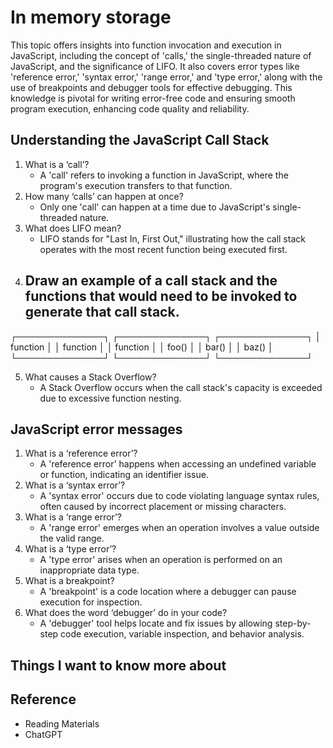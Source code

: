 # In memory storage

This topic offers insights into function invocation and execution in JavaScript, including the concept of 'calls,' the single-threaded nature of JavaScript, and the significance of LIFO. It also covers error types like 'reference error,' 'syntax error,' 'range error,' and 'type error,' along with the use of breakpoints and debugger tools for effective debugging. This knowledge is pivotal for writing error-free code and ensuring smooth program execution, enhancing code quality and reliability.

## Understanding the JavaScript Call Stack

1. What is a ‘call’?
   - A 'call' refers to invoking a function in JavaScript, where the program's execution transfers to that function.
2. How many ‘calls’ can happen at once?
   - Only one 'call' can happen at a time due to JavaScript's single-threaded nature.
3. What does LIFO mean?
   - LIFO stands for "Last In, First Out," illustrating how the call stack operates with the most recent function being executed first.
4. Draw an example of a call stack and the functions that would need to be invoked to generate that call stack.
   - 
  ┌──────────────┐     ┌──────────────┐     ┌──────────────┐
  │   function   │     │   function   │     │   function   │
  │     foo()    │     │     bar()    │     │     baz()    │
  └──────────────┘     └──────────────┘     └──────────────┘

5. What causes a Stack Overflow?
   - A Stack Overflow occurs when the call stack's capacity is exceeded due to excessive function nesting.

## JavaScript error messages

1. What is a ‘reference error’?
   - A 'reference error' happens when accessing an undefined variable or function, indicating an identifier issue.
2. What is a ‘syntax error’?
   - A 'syntax error' occurs due to code violating language syntax rules, often caused by incorrect placement or missing characters.
3. What is a ‘range error’?
   - A 'range error' emerges when an operation involves a value outside the valid range.
4. What is a ‘type error’?
   - A 'type error' arises when an operation is performed on an inappropriate data type.
5. What is a breakpoint?
   - A 'breakpoint' is a code location where a debugger can pause execution for inspection.
6. What does the word ‘debugger’ do in your code?
   - A 'debugger' tool helps locate and fix issues by allowing step-by-step code execution, variable inspection, and behavior analysis.

## Things I want to know more about

## Reference

- Reading Materials
- ChatGPT